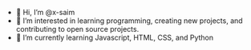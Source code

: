 - 👋 Hi, I’m @x-saim
- 👀 I’m interested in learning programming, creating new projects, and contributing to open source projects.
- 🌱 I’m currently learning Javascript, HTML, CSS, and Python

<!---
x-saim/x-saim is a ✨ special ✨ repository because its `README.md` (this file) appears on your GitHub profile.
You can click the Preview link to take a look at your changes.
--->
